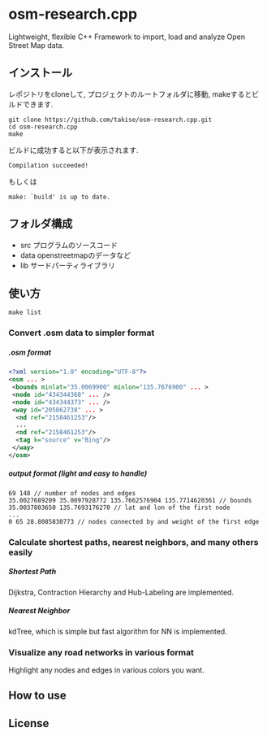 # osm-research.cpp
Lightweight, flexible C++ Framework to import, load and analyze Open Street Map data.

## インストール
レポジトリをcloneして, プロジェクトのルートフォルダに移動, makeするとビルドできます.
```
git clone https://github.com/takise/osm-research.cpp.git
cd osm-research.cpp
make
```
ビルドに成功すると以下が表示されます.
```
Compilation succeeded!
```
もしくは
```
make: `build' is up to date.
```
## フォルダ構成
- src
プログラムのソースコード
- data
openstreetmapのデータなど
- lib
サードパーティライブラリ

## 使い方
```
make list
```

### Convert .osm data to simpler format
##### .osm format
```xml
<?xml version="1.0" encoding="UTF-8"?>
<osm ... >
 <bounds minlat="35.0069900" minlon="135.7676900" ... >
 <node id="434344368" ... />
 <node id="434344373" ... />
 <way id="205862738" ... >
  <nd ref="2158461253"/>
  ...
  <nd ref="2158461253"/>
  <tag k="source" v="Bing"/>
 </way>
</osm>
```
##### output format (light and easy to handle)
```
69 148 // number of nodes and edges
35.0027689209 35.0097928772 135.7662576904 135.7714620361 // bounds
35.0037803650 135.7693176270 // lat and lon of the first node
...
0 65 28.8085830773 // nodes connected by and weight of the first edge
```
### Calculate shortest paths, nearest neighbors, and many others easily
##### Shortest Path
Dijkstra, Contraction Hierarchy and  Hub-Labeling are implemented.
##### Nearest Neighbor
kdTree, which is simple but fast algorithm for NN is implemented.
### Visualize any road networks in various format
Highlight any nodes and edges in various colors you want.
  
## How to use

## License

